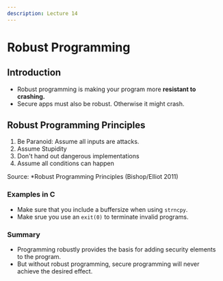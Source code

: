 ```yaml
---
description: Lecture 14
---
```


# Robust Programming

## Introduction

* Robust programming is making your program more **resistant to crashing.**
* Secure apps must also be robust. Otherwise it might crash.

## Robust Programming Principles

1. Be Paranoid: Assume all inputs are attacks.
2. Assume Stupidity
3. Don't hand out dangerous implementations
4. Assume all conditions can happen

Source: \*Robust Programming Principles (Bishop/Elliot 2011)

### Examples in C

* Make sure that you include a buffersize when using `strncpy`.&#x20;
* Make srue you use an `exit(0)` to terminate invalid programs.

### Summary

* Programming robustly provides the basis for adding security elements to the program.
* But without robust programming, secure programming will never achieve the desired effect.
